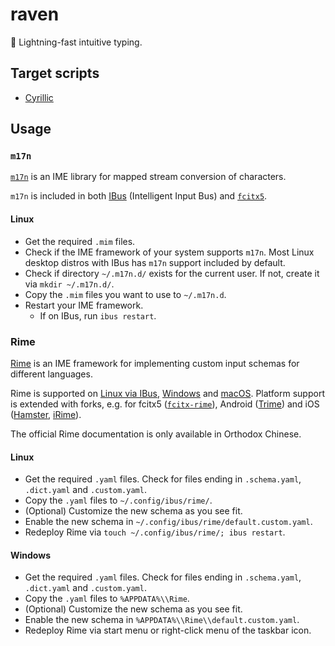 # raven

💨 Lightning-fast intuitive typing.

## Target scripts
* [Cyrillic](./cyrillic.md)

## Usage
### `m17n`
[`m17n`](https://www.nongnu.org/m17n/) is an IME library for mapped stream conversion of characters.

`m17n` is included in both [IBus](https://github.com/ibus/ibus) (Intelligent Input Bus) and [`fcitx5`](https://fcitx-im.org).

#### Linux
* Get the required `.mim` files.
* Check if the IME framework of your system supports `m17n`. Most Linux desktop distros with IBus has `m17n` support included by default.
* Check if directory `~/.m17n.d/` exists for the current user. If not, create it via `mkdir ~/.m17n.d/`.
* Copy the `.mim` files you want to use to `~/.m17n.d`.
* Restart your IME framework.
  * If on IBus, run `ibus restart`.

### Rime
[Rime](https://rime.im) is an IME framework for implementing custom input schemas for different languages.

Rime is supported on [Linux via IBus](https://github.com/rime/ibus-rime), [Windows](https://github.com/rime/weasel) and [macOS](https://github.com/rime/squirrel). Platform support is extended with forks, e.g. for fcitx5 ([`fcitx-rime`](https://github.com/fcitx/fcitx-rime)), Android ([Trime](https://github.com/osfans/trime)) and iOS ([Hamster](https://github.com/imfuxiao/Hamster), [iRime](https://github.com/jimmy54/iRime)).

The official Rime documentation is only available in Orthodox Chinese.

#### Linux
* Get the required `.yaml` files. Check for files ending in `.schema.yaml`, `.dict.yaml` and `.custom.yaml`.
* Copy the `.yaml` files to `~/.config/ibus/rime/`.
* (Optional) Customize the new schema as you see fit.
* Enable the new schema in `~/.config/ibus/rime/default.custom.yaml`.
* Redeploy Rime via `touch ~/.config/ibus/rime/; ibus restart`.

#### Windows
* Get the required `.yaml` files. Check for files ending in `.schema.yaml`, `.dict.yaml` and `.custom.yaml`.
* Copy the `.yaml` files to `%APPDATA%\\Rime`.
* (Optional) Customize the new schema as you see fit.
* Enable the new schema in `%APPDATA%\\Rime\\default.custom.yaml`.
* Redeploy Rime via start menu or right-click menu of the taskbar icon.